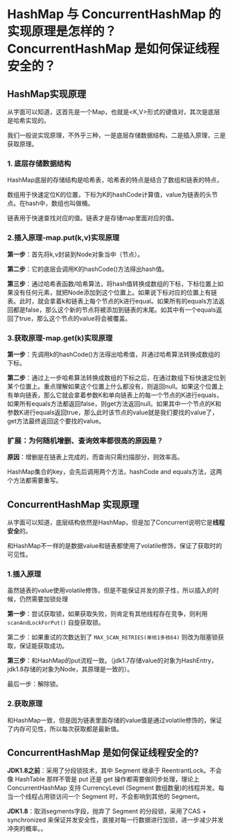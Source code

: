 # HashMap 与 ConcurrentHashMap 的实现原理是怎样的？ConcurrentHashMap 是如何保证线程安全的？

## HashMap实现原理

从字面可以知道，这首先是一个Map，也就是<K,V>形式的键值对，其次是底层是哈希实现的。

我们一般说实现原理，不外乎三种，一是底层存储数据结构，二是插入原理，三是获取原理。

### 1. 底层存储数据结构

HashMap底层的存储结构是哈希表，哈希表的特点是结合了数组和链表的特点，

数组用于快速定位K的位置，下标为K的hashCode计算值，value为链表的头节点。在hash中，数组也叫做桶。

链表用于快速查找对应的值。链表才是存储map里面对应的值。

### 2.插入原理-map.put(k,v)实现原理

**第一步**：首先将k,v封装到Node对象当中（节点）。

**第二步**：它的底层会调用K的hashCode()方法得出hash值。

**第三步**：通过哈希表函数/哈希算法，将hash值转换成数组的下标，下标位置上如果没有任何元素，就把Node添加到这个位置上。如果说下标对应的位置上有链表。此时，就会拿着k和链表上每个节点的k进行equal。如果所有的equals方法返回都是false，那么这个新的节点将被添加到链表的末尾。如其中有一个equals返回了true，那么这个节点的value将会被覆盖。

### 3.获取原理-map.get(k)实现原理

**第一步**：先调用k的hashCode()方法得出哈希值，并通过哈希算法转换成数组的下标。

**第二步**：通过上一步哈希算法转换成数组的下标之后，在通过数组下标快速定位到某个位置上。重点理解如果这个位置上什么都没有，则返回null。如果这个位置上有单向链表，那么它就会拿着参数K和单向链表上的每一个节点的K进行equals，如果所有equals方法都返回false，则get方法返回null。如果其中一个节点的K和参数K进行equals返回true，那么此时该节点的value就是我们要找的value了，get方法最终返回这个要找的value。

### 扩展：为何随机增删、查询效率都很高的原因是？

**原因**：增删是在链表上完成的，而查询只需扫描部分，则效率高。

HashMap集合的key，会先后调用两个方法，hashCode and equals方法，这两个方法都需要重写。

## ConcurrentHashMap 实现原理

从字面可以知道，底层结构依然是HashMap，但是加了Concurrent说明它是**线程安全**的。

和HashMap不一样的是数据value和链表都使用了volatile修饰，保证了获取时的可见性。

### 1.插入原理

虽然链表的value使用volatile修饰，但是不能保证并发的原子性，所以插入的时候，仍然需要加锁处理

**第一步**：尝试获取锁，如果获取失败，则肯定有其他线程存在竞争，则利用 `scanAndLockForPut()`  自旋获取锁。

第二步：如果重试的次数达到了  `MAX_SCAN_RETRIES(单核1多核64)`  则改为阻塞锁获取，保证能获取成功。

**第三步**：和HashMap的put流程一致。（jdk1.7存储value的对象为HashEntry，jdk1.8存储的对象为Node，其原理是一致的）。

最后一步：解除锁。

### 2.获取原理

和HashMap一致，但是因为链表里面存储的value值是通过volatile修饰的，保证了内存可见性，所以每次获取都是最新值。

## ConcurrentHashMap 是如何保证线程安全的?

**JDK1.8之前**：采用了分段锁技术，其中 Segment 继承于 ReentrantLock。不会像 HashTable 那样不管是 put 还是 get 操作都需要做同步处理，理论上 ConcurrentHashMap 支持 CurrencyLevel (Segment 数组数量)的线程并发。每当一个线程占用锁访问一个 Segment 时，不会影响到其他的 Segment。

**JDK1.8**：取消segments字段，抛弃了 Segment 的分段锁，采用了CAS + synchronized 来保证并发安全性，直接对每一行数据进行加锁，进一步减少并发冲突的概率。。

